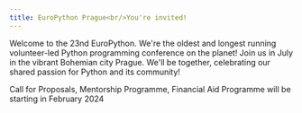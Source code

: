 ```yaml
---
title: EuroPython Prague<br/>You're invited!
---
```


Welcome to the 23nd EuroPython. We're the oldest and longest running
volunteer-led Python programming conference on the planet! Join us in July in
the vibrant Bohemian city Prague. We'll be together, celebrating our shared passion for Python and its community!

Call for Proposals, Mentorship Programme, Financial Aid Programme
will be starting in February 2024

